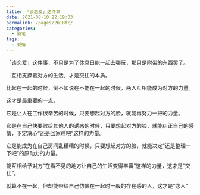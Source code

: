 ```yaml
---
title: 「谈恋爱」这件事
date: 2021-08-10 22:19:03
permalink: /pages/2b18fc/
categories:
  - 随笔
tags:
  - 爱情
---
```



「谈恋爱」这件事，不只是为了休息日能一起去哪玩，那只是附带的东西罢了。

「互相支撑着对方的生活」才是交往的本质。

比起在一起的时候，倒不如说在不能在一起的时候，两人互相能成为对方的力量。

这才是最重要的一点。

它是让人在工作很辛苦的时候，只要想起对方的脸，就能再努力一把的力量。

它是在自己快要败给其他人的诱惑的时候，只要想起对方的脸，就能纠正自己的感情，下定决心“还是回家睡吧”这样的力量。

它是能成为在自己房间乱糟糟的时候，只要想起对方的脸，就能决定“还是整理一下吧”的原动力的力量。

能互相给予对方“在看不见的地方让自己的生活变得丰富”这样的力量，这才是“交往”。

就算不在一起，但却能带给自己仿佛在一起时一般的存在感的人，这才是“恋人”